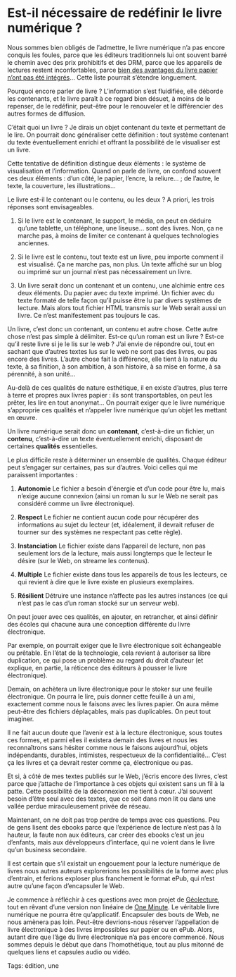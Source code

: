 # Est-il nécessaire de redéfinir le livre numérique ?

Nous sommes bien obligés de l’admettre, le livre numérique n’a pas encore conquis les foules, parce que les éditeurs traditionnels lui ont souvent barré le chemin avec des prix prohibitifs et des DRM, parce que les appareils de lectures restent inconfortables, parce [bien des avantages du livre papier n’ont pas été intégrés](http://tcrouzet.com/2016/11/28/10-raisons-daimer-les-livres-et-moins-le-web/)… Cette liste pourrait s’étendre longuement.<span id="more-44860"></span>

Pourquoi encore parler de livre ? L’information s’est fluidifiée, elle déborde les contenants, et le livre paraît à ce regard bien désuet, à moins de le repenser, de le redéfinir, peut-être pour le renouveler et le différencier des autres formes de diffusion.

C’était quoi un livre ? Je dirais un objet contenant du texte et permettant de le lire. On pourrait donc généraliser cette définition : tout système contenant du texte éventuellement enrichi et offrant la possibilité de le visualiser est un livre.

Cette tentative de définition distingue deux éléments : le système de visualisation et l’information. Quand on parle de livre, on confond souvent ces deux éléments : d’un côté, le papier, l’encre, la reliure… ; de l’autre, le texte, la couverture, les illustrations…

Le livre est-il le contenant ou le contenu, ou les deux ? A priori, les trois réponses sont envisageables.

1. Si le livre est le contenant, le support, le média, on peut en déduire qu’une tablette, un téléphone, une liseuse… sont des livres. Non, ça ne marche pas, à moins de limiter ce contenant à quelques technologies anciennes.

2. Si le livre est le contenu, tout texte est un livre, peu importe comment il est visualisé. Ça ne marche pas, non plus. Un texte affiché sur un blog ou imprimé sur un journal n’est pas nécessairement un livre.

3. Un livre serait donc un contenant et un contenu, une alchimie entre ces deux éléments. Du papier avec du texte imprimé. Un fichier avec du texte formaté de telle façon qu’il puisse être lu par divers systèmes de lecture. Mais alors tout fichier HTML transmis sur le Web serait aussi un livre. Ce n’est manifestement pas toujours le cas.

Un livre, c’est donc un contenant, un contenu et autre chose. Cette autre chose n’est pas simple à délimiter. Est-ce qu’un roman est un livre ? Est-ce qu’il reste livre si je le lis sur le web ? J’ai envie de répondre oui, tout en sachant que d’autres textes lus sur le web ne sont pas des livres, ou pas encore des livres. L’autre chose fait la différence, elle tient à la nature du texte, à sa finition, à son ambition, à son histoire, à sa mise en forme, à sa pérennité, à son unité…

Au-delà de ces qualités de nature esthétique, il en existe d’autres, plus terre à terre et propres aux livres papier : ils sont transportables, on peut les prêter, les lire en tout anonymat… On pourrait exiger que le livre numérique s’approprie ces qualités et n’appeler livre numérique qu’un objet les mettant en œuvre.

Un livre numérique serait donc un **contenant**, c’est-à-dire un fichier, un **contenu**, c’est-à-dire un texte éventuellement enrichi, disposant de certaines **qualités** essentielles.

Le plus difficile reste à déterminer un ensemble de qualités. Chaque éditeur peut s’engager sur certaines, pas sur d’autres. Voici celles qui me paraissent importantes :

1. **Autonomie** Le fichier a besoin d'énergie et d’un code pour être lu, mais n’exige aucune connexion (ainsi un roman lu sur le Web ne serait pas considéré comme un livre électronique).

2. **Respect** Le fichier ne contient aucun code pour récupérer des informations au sujet du lecteur (et, idéalement, il devrait refuser de tourner sur des systèmes ne respectant pas cette règle).

3. **Instanciation** Le fichier existe dans l’appareil de lecture, non pas seulement lors de la lecture, mais aussi longtemps que le lecteur le désire (sur le Web, on streame les contenus).

4. **Multiple** Le fichier existe dans tous les appareils de tous les lecteurs, ce qui revient à dire que le livre existe en plusieurs exemplaires.

5. **Résilient** Détruire une instance n’affecte pas les autres instances (ce qui n’est pas le cas d’un roman stocké sur un serveur web).

On peut jouer avec ces qualités, en ajouter, en retrancher, et ainsi définir des écoles qui chacune aura une conception différente du livre électronique.

Par exemple, on pourrait exiger que le livre électronique soit échangeable ou prêtable. En l’état de la technologie, cela revient à autoriser sa libre duplication, ce qui pose un problème au regard du droit d’auteur (et explique, en partie, la réticence des éditeurs à pousser le livre électronique).

Demain, on achètera un livre électronique pour le stoker sur une feuille électronique. On pourra le lire, puis donner cette feuille à un ami, exactement comme nous le faisons avec les livres papier. On aura même peut-être des fichiers déplaçables, mais pas duplicables. On peut tout imaginer.

Il ne fait aucun doute que l’avenir est à la lecture électronique, sous toutes ces formes, et parmi elles il existera demain des livres et nous les reconnaîtrons sans hésiter comme nous le faisons aujourd’hui, objets indépendants, durables, intimistes, respectueux de la confidentialité… C’est ça les livres et ça devrait rester comme ça, électronique ou pas.

Et si, à côté de mes textes publiés sur le Web, j’écris encore des livres, c’est parce que j’attache de l’importance à ces objets qui existent sans un fil à la patte. Cette possibilité de la déconnexion me tient à cœur. J’ai souvent besoin d’être seul avec des textes, que ce soit dans mon lit ou dans une vallée perdue miraculeusement privée de réseau.

Maintenant, on ne doit pas trop perdre de temps avec ces questions. Peu de gens lisent des ebooks parce que l’expérience de lecture n’est pas à la hauteur, la faute non aux éditeurs, car créer des ebooks c’est un jeu d’enfants, mais aux développeurs d’interface, qui ne voient dans le livre qu’un business secondaire.

Il est certain que s’il existait un engouement pour la lecture numérique de livres nous autres auteurs explorerions les possibilités de la forme avec plus d’entrain, et ferions exploser plus franchement le format ePub, qui n’est autre qu’une façon d’encapsuler le Web.

Je commence à réfléchir à ces questions avec mon projet de [Géolecture](http://tcrouzet.com/2016/11/08/des-livres-a-lire-sur-le-territoire/), tout en rêvant d’une version non linéaire de [One Minute](http://tcrouzet.com/une-minute/). Le véritable livre numérique ne pourra être qu’applicatif. Encapsuler des bouts de Web, ne nous amènera pas loin. Peut-être devrions-nous réserver l’appellation de livre électronique à des livres impossibles sur papier ou en ePub. Alors, autant dire que l’âge du livre électronique n’a pas encore commencé. Nous sommes depuis le début que dans l'homothétique, tout au plus mitonné de quelques liens et capsules audio ou vidéo.

Tags: édition, une